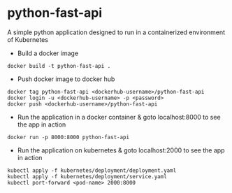 # python-fast-api

A simple python application designed to run in a containerized environment of Kubernetes

- Build a docker image

```
docker build -t python-fast-api .
```

- Push docker image to docker hub

```
docker tag python-fast-api <dockerhub-username>/python-fast-api
docker login -u <dockerhub-username> -p <password>
docker push <dockerhub-username>/python-fast-api
```

- Run the application in a docker container & goto localhost:8000 to see the app in action

```
docker run -p 8000:8000 python-fast-api
```

- Run the application on kubernetes & goto localhost:2000 to see the app in action

```
kubectl apply -f kubernetes/deployment/deployment.yaml
kubectl apply -f kubernetes/deployment/service.yaml
kubectl port-forward <pod-name> 2000:8000
```
